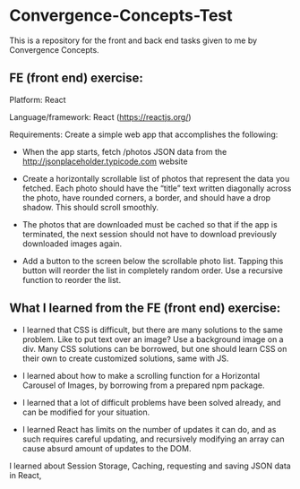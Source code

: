 # Convergence-Concepts-Test
This is a repository for the front and back end tasks given to me by Convergence Concepts.

## FE (front end) exercise:

Platform: React

Language/framework: React (https://reactjs.org/)

Requirements: Create a simple web app that accomplishes the following:

- When the app starts, fetch /photos JSON data from the http://jsonplaceholder.typicode.com website

- Create a horizontally scrollable list of photos that represent the data you fetched. Each photo should have the “title” text written diagonally across the photo, have rounded corners, a border, and should have a drop shadow.  This should scroll smoothly.

- The photos that are downloaded must be cached so that if the app is terminated, the next session should not have to download previously downloaded images again.

- Add a button to the screen below the scrollable photo list. Tapping this button will reorder the list in completely random order. Use a recursive function to reorder the list.

## What I learned from the FE (front end) exercise:

- I learned that CSS is difficult, but there are many solutions to the same problem. Like to put text over an image? Use a background image on a div. Many CSS solutions can be borrowed, but one should learn CSS on their own to create customized solutions, same with JS.

- I learned about how to make a scrolling function for a Horizontal Carousel of Images, by borrowing from a prepared npm package. 

- I learned that a lot of difficult problems have been solved already, and can be modified for your situation.

- I learned React has limits on the number of updates it can do, and as such requires careful updating, and recursively modifying an array can cause absurd amount of updates to the DOM.

I learned about Session Storage, Caching, requesting and saving JSON data in React, 
